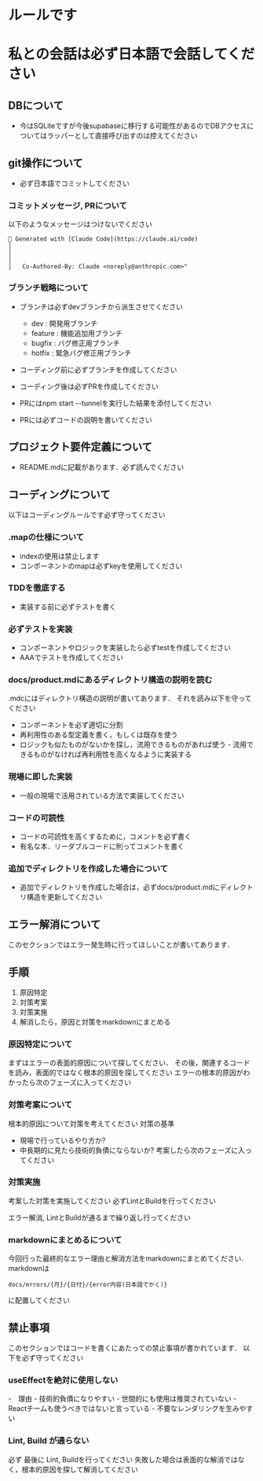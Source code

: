 # ルールです
# 私との会話は必ず日本語で会話してください

## DBについて
- 今はSQLiteですが今後supabaseに移行する可能性があるのでDBアクセスについてはラッパーとして直接呼び出すのは控えてください
## git操作について
- 必ず日本語でコミットしてください
### コミットメッセージ, PRについて
以下のようなメッセージはつけないでください

```
🤖 Generated with [Claude Code](https://claude.ai/code)                                             │
│                                                                                                       │
│   Co-Authored-By: Claude <noreply@anthropic.com>"   
```

### ブランチ戦略について
- ブランチは必ずdevブランチから派生させてください
  - dev : 開発用ブランチ
  - feature : 機能追加用ブランチ
  - bugfix : バグ修正用ブランチ
  - hotfix : 緊急バグ修正用ブランチ

- コーディング前に必ずブランチを作成してください
- コーディング後は必ずPRを作成してください
- PRにはnpm start --tunnelを実行した結果を添付してください
- PRには必ずコードの説明を書いてください

## プロジェクト要件定義について
- README.mdに記載があります．必ず読んでください

## コーディングについて
以下はコーディングルールです必ず守ってください
### .mapの仕様について
- indexの使用は禁止します
- コンポーネントのmapは必ずkeyを使用してください

### TDDを徹底する
- 実装する前に必ずテストを書く

### 必ずテストを実装
- コンポーネントやロジックを実装したら必ずtestを作成してください
- AAAでテストを作成してください

### docs/product.mdにあるディレクトリ構造の説明を読む
.mdcにはディレクトリ構造の説明が書いてあります．
それを読み以下を守ってください
- コンポーネントを必ず適切に分割
- 再利用性のある型定義を書く，もしくは既存を使う
- ロジックも似たものがないかを探し，流用できるものがあれば使う
		- 流用できるものがなければ再利用性を高くなるように実装する

### 現場に即した実装
- 一般の現場で活用されている方法で実装してください

### コードの可読性
- コードの可読性を高くするために，コメントを必ず書く
- 有名な本．リーダブルコードに則ってコメントを書く


### 追加でディレクトリを作成した場合について
- 追加でディレクトリを作成した場合は，必ずdocs/product.mdにディレクトリ構造を更新してください

## エラー解消について
このセクションではエラー発生時に行ってほしいことが書いてあります．

## 手順
1. 原因特定
2. 対策考案
3. 対策実施
4. 解消したら，原因と対策をmarkdownにまとめる

### 原因特定について
まずはエラーの表面的原因について探してください．
その後，関連するコードを読み，表面的ではなく根本的原因を探してください
エラーの根本的原因がわかったら次のフェーズに入ってください

### 対策考案について
根本的原因について対策を考えてください
対策の基準
- 現場で行っているやり方か?
- 中長期的に見たら技術的負債にならないか?
考案したら次のフェーズに入ってください

### 対策実施
考案した対策を実施してください
必ずLintとBuildを行ってください

エラー解消, LintとBuildが通るまで繰り返し行ってください

### markdownにまとめるについて
今回行った最終的なエラー理由と解消方法をmarkdownにまとめてください.
markdownは
```
docs/errors/{月}/{日付}/{error内容(日本語でかく)}
```
に配置してください

## 禁止事項
このセクションではコードを書くにあたっての禁止事項が書かれています．
以下を必ず守ってください

### useEffectを絶対に使用しない
-　理由
	- 技術的負債になりやすい
	- 世間的にも使用は推奨されていない
	- Reactチームも使うべきではないと言っている
	- 不要なレンダリングを生みやすい

### Lint, Build が通らない
必ず 最後に Lint, Buildを行ってください
失敗した場合は表面的な解消ではなく，根本的原因を探して解消してください

